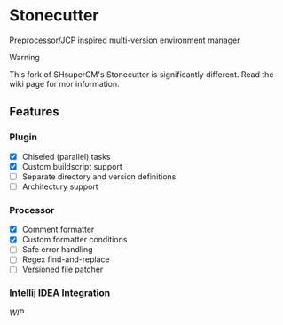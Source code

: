 # Stonecutter
Preprocessor/JCP inspired multi-version environment manager

> [!WARNING]
> 
> This fork of SHsuperCM's Stonecutter is significantly different.
> Read the wiki page for mor information.

## Features
### Plugin
- [x] Chiseled (parallel) tasks
- [x] Custom buildscript support
- [ ] Separate directory and version definitions
- [ ] Architectury support

### Processor
- [x] Comment formatter
- [x] Custom formatter conditions
- [ ] Safe error handling
- [ ] Regex find-and-replace
- [ ] Versioned file patcher

### Intellij IDEA Integration
*WIP*